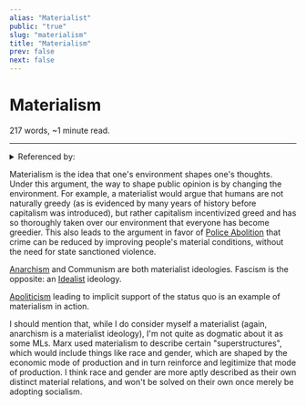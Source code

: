 ```yaml
---
alias: "Materialist"
public: "true"
slug: "materialism"
title: "Materialism"
prev: false
next: false
---
```

<script setup>
import { data } from '../../git.data.ts';
import { useData } from 'vitepress';
const pageData = useData();
</script>
<h1 class="p-name">Materialism</h1>
<p>217 words, ~1 minute read. <span v-html="data[`site/${pageData.page.value.relativePath}`]" /></p>
<hr/>

<details><summary>Referenced by:</summary><a href="/garden/idealism/index.md">Idealism</a><a href="/garden/leftism/index.md">Leftism</a><a href="/garden/personality/index.md">Personality</a><a href="/garden/police-abolition/index.md">Police Abolition</a><a href="/garden/profit-motive/index.md">Profit Motive</a></details>

Materialism is the idea that one's environment shapes one's thoughts. Under this argument, the way to shape public opinion is by changing the environment. For example, a materialist would argue that humans are not naturally greedy (as is evidenced by many years of history before capitalism was introduced), but rather capitalism incentivized greed and has so thoroughly taken over our environment that everyone has become greedier. This also leads to the argument in favor of [Police Abolition](/garden/police-abolition/index.md) that crime can be reduced by improving people's material conditions, without the need for state sanctioned violence.

[Anarchism](/garden/anarchism/index.md) and Communism are both materialist ideologies. Fascism is the opposite: an [Idealist](/garden/idealism/index.md) ideology.

[Apoliticism](/garden/apoliticism/index.md) leading to implicit support of the status quo is an example of materialism in action.

I should mention that, while I do consider myself a materialist (again, anarchism is a materialist ideology), I'm not quite as dogmatic about it as some MLs. Marx used materialism to describe certain "superstructures", which would include things like race and gender, which are shaped by the economic mode of production and in turn reinforce and legitimize that mode of production. I think race and gender are more aptly described as their own distinct material relations, and won't be solved on their own once merely be adopting socialism.